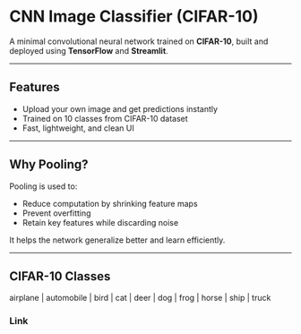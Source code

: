 # CNN Image Classifier (CIFAR-10)

A minimal convolutional neural network trained on **CIFAR-10**, built and deployed using **TensorFlow** and **Streamlit**.

---

## Features
- Upload your own image and get predictions instantly
- Trained on 10 classes from CIFAR-10 dataset
- Fast, lightweight, and clean UI

---

## Why Pooling?

Pooling is used to:
- Reduce computation by shrinking feature maps
- Prevent overfitting
- Retain key features while discarding noise

It helps the network generalize better and learn efficiently.

---

## CIFAR-10 Classes 
airplane | automobile | bird | cat | deer | dog | frog | horse | ship | truck 

### Link 

